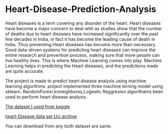 # Heart-Disease-Prediction-Analysis

Heart diseases is a term covering any disorder of the heart. Heart diseases have become a major concern to deal with as studies show that the number of deaths due
to heart diseases have increased significantly over the past few decades in India, in fact it has become the leading cause of death in India.
Thus preventing Heart diseases has become more than necessary. Good data-driven systems for predicting heart diseases can improve the entire research and prevention process,
making sure that more people can live healthy lives. This is where Machine Learning comes into play. Machine Learning helps in predicting the Heart diseases, and the predictions made are quite accurate.

The project is made to predict heart disease analysis using machine learning algorithms.
project implemented three machine lerning model using sklearn. RandomForesr,knneighbores,Logestic Reggresion algorithams been used to perform heart disease analysis.

[The dataset I used from kaggle](https://www.kaggle.com/ronitf/heart-disease-uci)

[heart-Disease data set Uci archive](https://archive.ics.uci.edu/ml/datasets/Heart+Disease)

You can download from any both dataset are same.

